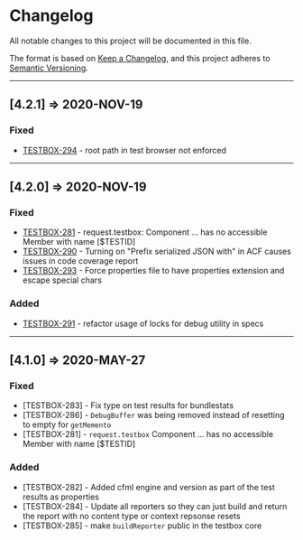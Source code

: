 # Changelog

All notable changes to this project will be documented in this file.

The format is based on [Keep a Changelog](https://keepachangelog.com/en/1.0.0/),
and this project adheres to [Semantic Versioning](https://semver.org/spec/v2.0.0.html).

----

## [4.2.1] => 2020-NOV-19

### Fixed

* [TESTBOX-294](https://ortussolutions.atlassian.net/browse/TESTBOX-294) - root path in test browser not enforced

----

## [4.2.0] => 2020-NOV-19

### Fixed

* [TESTBOX-281](https://ortussolutions.atlassian.net/browse/TESTBOX-281) - request.testbox:  Component ... has no accessible Member with name [$TESTID]
* [TESTBOX-290](https://ortussolutions.atlassian.net/browse/TESTBOX-290) - Turning on &quot;Prefix serialized JSON with&quot; in ACF causes issues in code coverage report
* [TESTBOX-293](https://ortussolutions.atlassian.net/browse/TESTBOX-293) - Force properties file to have properties extension and escape special chars

### Added

* [TESTBOX-291](https://ortussolutions.atlassian.net/browse/TESTBOX-291) - refactor usage of locks for debug utility in specs

----

## [4.1.0] => 2020-MAY-27

### Fixed

* [TESTBOX-283] - Fix type on test results for bundlestats
* [TESTBOX-286] - `DebugBuffer` was being removed instead of resetting to empty for `getMemento`
* [TESTBOX-281] - `request.testbox`  Component ... has no accessible Member with name [$TESTID]

### Added

* [TESTBOX-282] - Added cfml engine and version as part of the test results as properties
* [TESTBOX-284] - Update all reporters so they can just build and return the report with no content type or context repsonse resets
* [TESTBOX-285] - make `buildReporter` public in the testbox core
